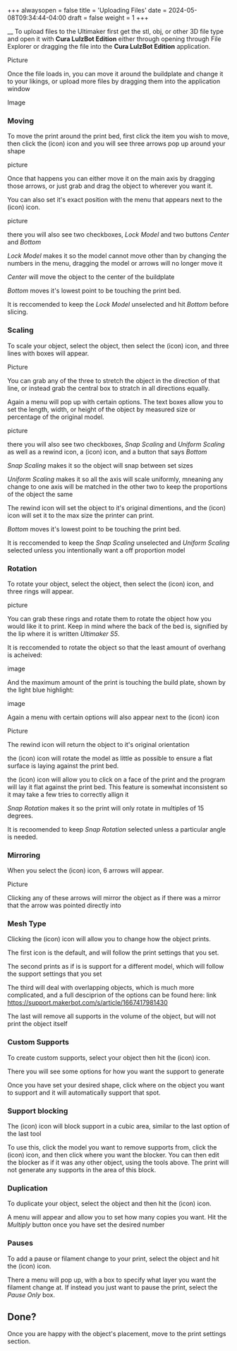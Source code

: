 +++
alwaysopen = false
title = 'Uploading Files'
date = 2024-05-08T09:34:44-04:00
draft = false
weight = 1
+++

__
To upload files to the Ultimaker first get the stl, obj, or other 3D file type and open it with **Cura LulzBot Edition** either through opening through File Explorer or dragging the file into the **Cura LulzBot Edition** application. 

Picture

Once the file loads in, you can move it around the buildplate and change it to your likings, or upload more files by dragging them into the application window

Image

### Moving

To move the print around the print bed, first click the item you wish to move, then click the (icon) icon and you will see three arrows pop up around your shape

picture

Once that happens you can either move it on the main axis by dragging those arrows, or just grab and drag the object to wherever you want it. 

You can also set it's exact position with the menu that appears next to the (icon) icon.

picture

there you will also see two checkboxes, *Lock Model* and two buttons *Center* and *Bottom*

*Lock Model* makes it so the model cannot move other than by changing the numbers in the menu, dragging the model or arrows will no longer move it 

*Center* will move the object to the center of the buildplate

*Bottom* moves it's lowest point to be touching the print bed.

It is reccomended to keep the *Lock Model* unselected and hit *Bottom* before slicing.

### Scaling

To scale your object, select the object, then select the (icon) icon, and three lines with boxes will appear. 

Picture

You can grab any of the three to stretch the object in the direction of that line, or instead grab the central box to stratch in all directions equally. 

Again a menu will pop up with certain options. The text boxes allow you to set the length, width, or height of the object by measured size or percentage of the original model.

picture

there you will also see two checkboxes, *Snap Scaling* and *Uniform Scaling* as well as a rewind icon, a (icon) icon, and a button that says *Bottom*

*Snap Scaling* makes it so the object will snap between set sizes

*Uniform Scaling* makes it so all the axis will scale uniformly, mneaning any change to one axis will be matched in the other two to keep the proportions of the object the same

The rewind icon will set the object to it's original dimentions, and the (icon) icon will set it to the max size the printer can print.

*Bottom* moves it's lowest point to be touching the print bed.

It is reccomended to keep the *Snap Scaling* unselected and *Uniform Scaling* selected unless you intentionally want a off proportion model

### Rotation

To rotate your object, select the object, then select the (icon) icon, and three rings will appear.

picture

You can grab these rings and rotate them to rotate the object how you would like it to print. Keep in mind where the back of the bed is, signified by the lip where it is written *Ultimaker S5*. 

It is reccomended to rotate the object so that the least amount of overhang is acheived:

image

And the maximum amount of the print is touching the build plate, shown by the light blue highlight:

image

Again a menu with certain options will also appear next to the (icon) icon

Picture

The rewind icon will return the object to it's original orientation

the (icon) icon will rotate the model as little as possible to ensure a flat surface is laying against the print bed.

the (icon) icon will allow you to click on a face of the print and the program will lay it flat against the print bed. This feature is somewhat inconsistent so it may take a few tries to correctly allign it

*Snap Rotation* makes it so the print will only rotate in multiples of 15 degrees.

It is recoomended to keep *Snap Rotation* selected unless a particular angle is needed.

### Mirroring

When you select the (icon) icon, 6 arrows will appear. 

Picture

Clicking any of these arrows will mirror the object as if there was a mirror that the arrow was pointed directly into

### Mesh Type

Clicking the (icon) icon will allow you to change how the object prints.

The first icon is the default, and will follow the print settings that you set.

The second prints as if is is support for a different model, which will follow the support settings that you set

The third will deal with overlapping objects, which is much more complicated, and a full desciprion of the options can be found here: link https://support.makerbot.com/s/article/1667417981430

The last will remove all supports in the volume of the object, but will not print the object itself

### Custom Supports

To create custom supports, select your object then hit the (icon) icon.

There you will see some options for how you want the support to generate

Once you have set your desired shape, click where on the object you want to support and it will automatically support that spot.

### Support blocking

The (icon) icon will block support in a cubic area, similar to the last option of the last tool

To use this, click the model you want to remove supports from, click the (icon) icon, and then click where you want the blocker. You can then edit the blocker as if it was any other object, using the tools above. The print will not generate any supports in the area of this block.

### Duplication

To duplicate your object, select the object and then hit the (icon) icon.

A menu will appear and allow you to set how many copies you want. Hit the *Multiply* button once you have set the desired number

### Pauses

To add a pause or filament change to your print, select the object and hit the (icon) icon.

There a menu will pop up, with a box to specify what layer you want the filament change at. If instead you just want to pause the print, select the *Pause Only* box.

## Done?

Once you are happy with the object's placement, move to the print settings section.
